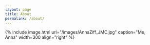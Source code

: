 ```yaml
---
layout: page
title: About
permalink: /about/
---
```


{% include image.html url="/images/AnnaZiff_JMC.jpg" caption="Me, Anna" width=300 align="right" %}



